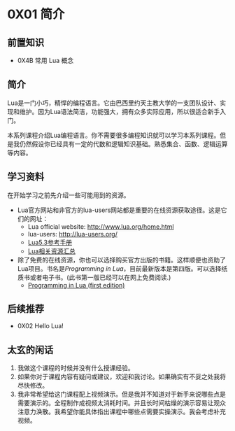 # 0X01 简介

## 前置知识

* 0X4B 常用 Lua 概念

## 简介

Lua是一门小巧，精悍的编程语言。它由巴西里约天主教大学的一支团队设计、实现和维护。因为Lua语法简洁，功能强大，拥有众多实际应用，所以很适合新手入门。

本系列课程介绍Lua编程语言。你不需要很多编程知识就可以学习本系列课程。但是我仍然假设你已经具有一定的代数和逻辑知识基础。熟悉集合、函数、逻辑运算等内容。

## 学习资料

在开始学习之前先介绍一些可能用到的资源。

* Lua官方网站和非官方的lua-users网站都是重要的在线资源获取途径。这是它们的网址：
  * Lua official website: <http://www.lua.org/home.html>
  * lua-users: <http://lua-users.org/>
  * [Lua5.3参考手册](http://www.lua.org/manual/5.3/)
  * [Lua相关资源汇总](http://lua-users.org/wiki/)
* 除了免费的在线资源，你也可以选择购买官方出版的书籍。这样顺便也资助了Lua项目。书名是*Programming in Lua*，目前最新版本是第四版。可以选择纸质书或者电子书。(此书第一版已经可以在网上免费阅读.)
  * [Programming in Lua (first edition)](http://www.lua.org/pil/contents.html)

## 后续推荐

* 0X02 Hello Lua!

## 太玄的闲话

1. 我做这个课程的时候并没有什么授课经验。
1. 如果你对于课程内容有疑问或建议，欢迎和我讨论。如果确实有不妥之处我将尽快修改。
1. 我非常希望给这门课程配上视频演示。但是我并不知道对于新手来说哪些点是需要演示的。全程制作成视频太消耗时间。并且长时间枯燥的演示容易让观众注意力涣散。我希望你能具体指出课程中哪些点需要实操演示。我会考虑补充视频。
